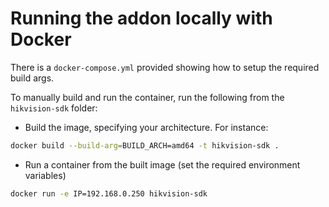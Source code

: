 # Running the addon locally with Docker

There is a `docker-compose.yml` provided showing how to setup the required build args.

To manually build and run the container, run the following from the `hikvision-sdk` folder:

- Build the image, specifying your architecture.
For instance:
```bash
docker build --build-arg=BUILD_ARCH=amd64 -t hikvision-sdk .
```

- Run a container from the built image (set the required environment variables)
```bash
docker run -e IP=192.168.0.250 hikvision-sdk
```